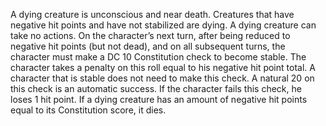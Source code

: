 A dying creature is unconscious and near death. Creatures that have negative hit points and have not stabilized are dying. A dying creature can take no actions. On the character’s next turn, after being reduced to negative hit points (but not dead), and on all subsequent turns, the character must make a DC 10 Constitution check to become stable. The character takes a penalty on this roll equal to his negative hit point total. A character that is stable does not need to make this check. A natural 20 on this check is an automatic success. If the character fails this check, he loses 1 hit point. If a dying creature has an amount of negative hit points equal to its Constitution score, it dies.